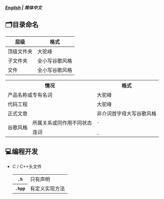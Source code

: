 ##### [English](https://github.com/ODCLAB/ODCSTD/blob/main/en-us/file_management.md) | 简体中文

## 🗂️目录命名

| 层级       | 格式           |
| ---------- | -------------- |
| 顶级文件夹 | 大驼峰         |
| 子文件夹   | 全小写谷歌风格 |
| 文件       | 全小写谷歌风格 |

<table>
    <tr>
    	<th colspan="2">情况</th>
        <th>格式</th>
    </tr>
    <tr>
    	<td colspan="2">产品名称或专有名词</td>
        <td>大驼峰</td>
    </tr>
    <tr>
    	<td colspan="2">代码工程</td>
        <td>大驼峰</td>
    </tr>
    <tr>
    	<td colspan="2">正式文章</td>
        <td>非介词首字母大写谷歌风格</td>
    </tr>
    <tr>
    	<td rowspan="2">谷歌风格</td>
        <td>所属关系或同作用不同状态</td>
        <td><code>-</code></td>
    </tr>
    <tr>
    	<td>连词</td>
        <td><code>_</code></td>
    </tr>
</table>


## 💻编程开发

-  C / C++头文件

	<table>
	    <tr>
	        <th><code>.h</code></th>
	        <td>只有声明</td>
	    </tr>
	    <tr>
	        <th><code>.hpp</code></th>
	        <td>有定义实现方法</td>
	    </tr>
	</table>

